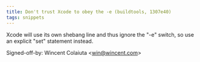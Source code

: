 ```yaml
---
title: Don't trust Xcode to obey the -e (buildtools, 1307e40)
tags: snippets
---
```


Xcode will use its own shebang line and thus ignore the "-e" switch, so use an explicit "set" statement instead.

Signed-off-by: Wincent Colaiuta &lt;win@wincent.com&gt;
